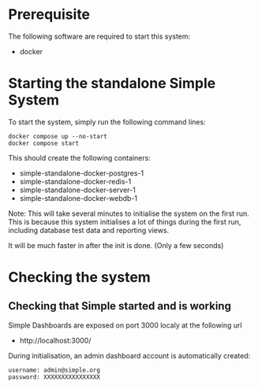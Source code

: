 # Prerequisite

The following software are required to start this system:
- docker


# Starting the standalone Simple System
To start the system, simply run the following command lines:

```shell
docker compose up --no-start
docker compose start
```

This should create the following containers:
- simple-standalone-docker-postgres-1
- simple-standalone-docker-redis-1
- simple-standalone-docker-server-1
- simple-standalone-docker-webdb-1


Note: This will take several minutes to initialise the system on the first run. 
This is because this system initialises a lot of things during the first run, including database test data 
and reporting views.

It will be much faster in after the init is done. (Only a few seconds)

# Checking the system

## Checking that Simple started and is working

Simple Dashboards are exposed on port 3000 localy at the following url
- http://localhost:3000/

During initialisation, an admin dashboard account is automatically created:
```
username: admin@simple.org
password: XXXXXXXXXXXXXXXX
```

